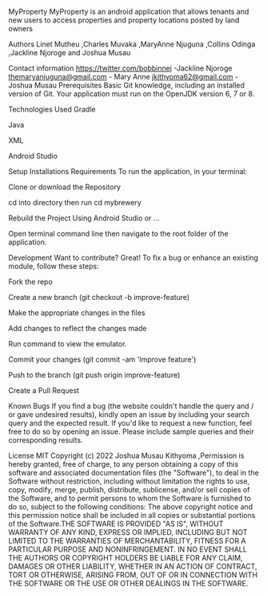 MyProperty
MyProperty is an android application that allows tenants and new users to access properties and property locations posted by land owners

Authors
Linet Mutheu ,Charles Muvaka ,MaryAnne Njuguna ,Collins Odinga ,Jackline Njoroge and Joshua Musau

Contact information
https://twitter.com/bobbinnej -Jackline Njoroge
themaryanjuguna@gmail.com - Mary Anne
jkithyoma62@gmail.com - Joshua Musau
Prerequisites
Basic Git knowledge, including an installed version of Git. Your application must run on the OpenJDK version 6, 7 or 8.

Technologies Used
Gradle

Java

XML

Android Studio

Setup Installations Requirements
To run the application, in your terminal:

Clone or download the Repository

cd into directory then run cd mybrewery

Rebuild the Project Using Android Studio or ...

Open terminal command line then navigate to the root folder of the application.

Development
Want to contribute? Great! To fix a bug or enhance an existing module, follow these steps:

Fork the repo

Create a new branch (git checkout -b improve-feature)

Make the appropriate changes in the files

Add changes to reflect the changes made

Run command to view the emulator.

Commit your changes (git commit -am 'Improve feature')

Push to the branch (git push origin improve-feature)

Create a Pull Request

Known Bugs
If you find a bug (the website couldn't handle the query and / or gave undesired results), kindly open an issue by including your search query and the expected result. If you'd like to request a new function, feel free to do so by opening an issue. Please include sample queries and their corresponding results.

License
MIT Copyright (c) 2022 Joshua Musau Kithyoma ,Permission is hereby granted, free of charge, to any person obtaining a copy of this software and associated documentation files (the "Software"), to deal in the Software without restriction, including without limitation the rights to use, copy, modify, merge, publish, distribute, sublicense, and/or sell copies of the Software, and to permit persons to whom the Software is furnished to do so, subject to the following conditions: The above copyright notice and this permission notice shall be included in all copies or substantial portions of the Software.THE SOFTWARE IS PROVIDED "AS IS", WITHOUT WARRANTY OF ANY KIND, EXPRESS OR IMPLIED, INCLUDING BUT NOT LIMITED TO THE WARRANTIES OF MERCHANTABILITY, FITNESS FOR A PARTICULAR PURPOSE AND NONINFRINGEMENT. IN NO EVENT SHALL THE AUTHORS OR COPYRIGHT HOLDERS BE LIABLE FOR ANY CLAIM, DAMAGES OR OTHER LIABILITY, WHETHER IN AN ACTION OF CONTRACT, TORT OR OTHERWISE, ARISING FROM, OUT OF OR IN CONNECTION WITH THE SOFTWARE OR THE USE OR OTHER DEALINGS IN THE SOFTWARE.
